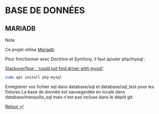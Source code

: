 # BASE DE DONNÉES

## MARIADB

> [!NOTE]
>
> Ce projet utilise [Mariadb](https://mariadb.org/)
>
> Pour fonctionner avec Doctrine et Symfony, il faut ajouter php/mysql :
>
> [Stackoverflow : 'could not find driver with mysql'](https://stackoverflow.com/questions/43263649/symfony-an-exception-occured-in-driver-could-not-find-driver-with-mysql#answers-header)

```bash
sudo apt install php-mysql
```

Enregistrer vos fichier sql dans database/sql et database/sql_test pour les fixtures
La base de donnée est sauvegardée en locale dans database/tranquillo_sql mais n'est pas incluse dans le dépôt git.

[Retour &crarr;](../README.md)

